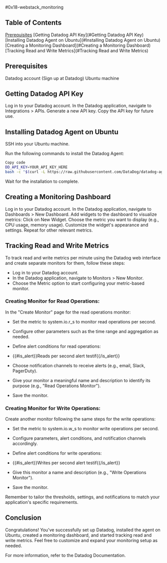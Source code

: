 #0x18-webstack_monitoring

## Table of Contents
[Prerequisites](#Prerequisites)
[Getting Datadog API Key](#Getting Datadog API Key)
[Installing Datadog Agent on Ubuntu](#Installing Datadog Agent on Ubuntu)
[Creating a Monitoring Dashboard](#Creating a Monitoring Dashboard)
[Tracking Read and Write Metrics](#Tracking Read and Write Metrics)


## Prerequisites
Datadog account (Sign up at Datadog)
Ubuntu machine

## Getting Datadog API Key
Log in to your Datadog account.
In the Datadog application, navigate to Integrations > APIs.
Generate a new API key.
Copy the API key for future use.


## Installing Datadog Agent on Ubuntu
SSH into your Ubuntu machine.

Run the following commands to install the Datadog Agent:

```bash
Copy code
DD_API_KEY=YOUR_API_KEY_HERE
bash -c "$(curl -L https://raw.githubusercontent.com/DataDog/datadog-agent/master/cmd/agent/install_script.sh)"
```


Wait for the installation to complete.

## Creating a Monitoring Dashboard
Log in to your Datadog account.
In the Datadog application, navigate to Dashboards > New Dashboard.
Add widgets to the dashboard to visualize metrics:
Click on New Widget.
Choose the metric you want to display (e.g., CPU usage, memory usage).
Customize the widget's appearance and settings.
Repeat for other relevant metrics.


## Tracking Read and Write Metrics
To track read and write metrics per minute using the Datadog web interface and create separate monitors for them, follow these steps:

- Log in to your Datadog account.
- In the Datadog application, navigate to Monitors > New Monitor.
- Choose the Metric option to start configuring your metric-based monitor.

### Creating Monitor for Read Operations:
In the "Create Monitor" page for the read operations monitor:

- Set the metric to system.io.r_s to monitor read operations per second.
- Configure other parameters such as the time range and aggregation as needed.
- Define alert conditions for read operations:
 - {{#is_alert}}Reads per second alert testif{{/is_alert}}
- Choose notification channels to receive alerts (e.g., email, Slack, PagerDuty).
- Give your monitor a meaningful name and description to identify its purpose (e.g., "Read Operations Monitor").

- Save the monitor.

### Creating Monitor for Write Operations:
Create another monitor following the same steps for the write operations:

- Set the metric to system.io.w_s to monitor write operations per second.
- Configure parameters, alert conditions, and notification channels accordingly.
- Define alert conditions for write operations:
 - {{#is_alert}}Writes per second alert testif{{/is_alert}}
- Give this monitor a name and description (e.g., "Write Operations Monitor").

- Save the monitor.

Remember to tailor the thresholds, settings, and notifications to match your application's specific requirements.

## Conclusion
Congratulations! You've successfully set up Datadog, installed the agent on Ubuntu, created a monitoring dashboard, and started tracking read and write metrics. Feel free to customize and expand your monitoring setup as needed.

For more information, refer to the Datadog Documentation.
